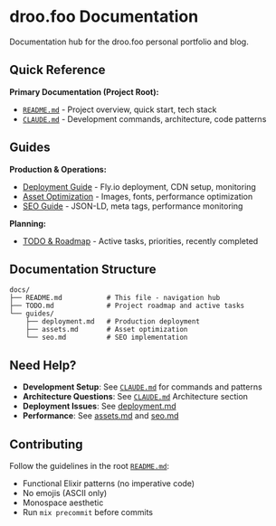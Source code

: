 # droo.foo Documentation

Documentation hub for the droo.foo personal portfolio and blog.

## Quick Reference

**Primary Documentation (Project Root):**
- [`README.md`](../README.md) - Project overview, quick start, tech stack
- [`CLAUDE.md`](../CLAUDE.md) - Development commands, architecture, code patterns

## Guides

**Production & Operations:**
- [Deployment Guide](guides/deployment.md) - Fly.io deployment, CDN setup, monitoring
- [Asset Optimization](guides/assets.md) - Images, fonts, performance optimization
- [SEO Guide](guides/seo.md) - JSON-LD, meta tags, performance monitoring

**Planning:**
- [TODO & Roadmap](TODO.md) - Active tasks, priorities, recently completed

## Documentation Structure

```
docs/
├── README.md           # This file - navigation hub
├── TODO.md             # Project roadmap and active tasks
└── guides/
    ├── deployment.md   # Production deployment
    ├── assets.md       # Asset optimization
    └── seo.md          # SEO implementation
```

## Need Help?

- **Development Setup**: See [`CLAUDE.md`](../CLAUDE.md) for commands and patterns
- **Architecture Questions**: See [`CLAUDE.md`](../CLAUDE.md) Architecture section
- **Deployment Issues**: See [deployment.md](guides/deployment.md)
- **Performance**: See [assets.md](guides/assets.md) and [seo.md](guides/seo.md)

## Contributing

Follow the guidelines in the root [`README.md`](../README.md):
- Functional Elixir patterns (no imperative code)
- No emojis (ASCII only)
- Monospace aesthetic
- Run `mix precommit` before commits
